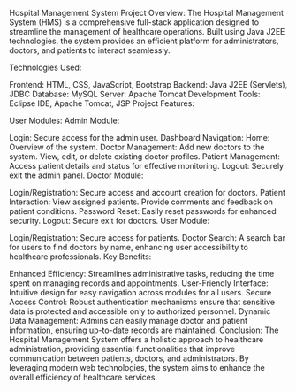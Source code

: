 Hospital Management System
Project Overview: The Hospital Management System (HMS) is a comprehensive full-stack application designed to streamline the management of healthcare operations. Built using Java J2EE technologies, the system provides an efficient platform for administrators, doctors, and patients to interact seamlessly.

Technologies Used:

Frontend: HTML, CSS, JavaScript, Bootstrap
Backend: Java J2EE (Servlets), JDBC
Database: MySQL
Server: Apache Tomcat
Development Tools: Eclipse IDE, Apache Tomcat, JSP
Project Features:

User Modules:
Admin Module:

Login: Secure access for the admin user.
Dashboard Navigation:
Home: Overview of the system.
Doctor Management:
Add new doctors to the system.
View, edit, or delete existing doctor profiles.
Patient Management:
Access patient details and status for effective monitoring.
Logout: Securely exit the admin panel.
Doctor Module:

Login/Registration: Secure access and account creation for doctors.
Patient Interaction:
View assigned patients.
Provide comments and feedback on patient conditions.
Password Reset: Easily reset passwords for enhanced security.
Logout: Secure exit for doctors.
User Module:

Login/Registration: Secure access for patients.
Doctor Search:
A search bar for users to find doctors by name, enhancing user accessibility to healthcare professionals.
Key Benefits:

Enhanced Efficiency: Streamlines administrative tasks, reducing the time spent on managing records and appointments.
User-Friendly Interface: Intuitive design for easy navigation across modules for all users.
Secure Access Control: Robust authentication mechanisms ensure that sensitive data is protected and accessible only to authorized personnel.
Dynamic Data Management: Admins can easily manage doctor and patient information, ensuring up-to-date records are maintained.
Conclusion: The Hospital Management System offers a holistic approach to healthcare administration, providing essential functionalities that improve communication between patients, doctors, and administrators. By leveraging modern web technologies, the system aims to enhance the overall efficiency of healthcare services.

